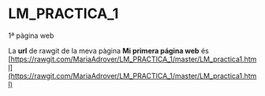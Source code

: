 # LM_PRACTICA_1
1ª pàgina web


La **url** de rawgit de la meva pàgina **Mi primera página web** és [https://rawgit.com/MariaAdrover/LM_PRACTICA_1/master/LM_practica1.html](https://rawgit.com/MariaAdrover/LM_PRACTICA_1/master/LM_practica1.html)
